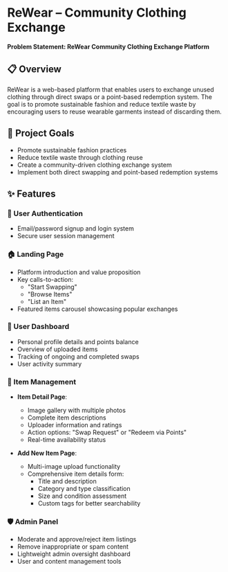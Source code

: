# ReWear – Community Clothing Exchange

**Problem Statement: ReWear Community Clothing Exchange Platform**

## 📋 Overview

ReWear is a web-based platform that enables users to exchange unused clothing through direct swaps or a point-based redemption system. The goal is to promote sustainable fashion and reduce textile waste by encouraging users to reuse wearable garments instead of discarding them.

## 🎯 Project Goals

- Promote sustainable fashion practices
- Reduce textile waste through clothing reuse
- Create a community-driven clothing exchange system
- Implement both direct swapping and point-based redemption systems

## ✨ Features

### 🔐 User Authentication
- Email/password signup and login system
- Secure user session management

### 🏠 Landing Page
- Platform introduction and value proposition
- Key calls-to-action:
  - "Start Swapping"
  - "Browse Items"
  - "List an Item"
- Featured items carousel showcasing popular exchanges

### 👤 User Dashboard
- Personal profile details and points balance
- Overview of uploaded items
- Tracking of ongoing and completed swaps
- User activity summary

### 📱 Item Management
- **Item Detail Page**: 
  - Image gallery with multiple photos
  - Complete item descriptions
  - Uploader information and ratings
  - Action options: "Swap Request" or "Redeem via Points"
  - Real-time availability status

- **Add New Item Page**:
  - Multi-image upload functionality
  - Comprehensive item details form:
    - Title and description
    - Category and type classification
    - Size and condition assessment
    - Custom tags for better searchability

### 🛡️ Admin Panel
- Moderate and approve/reject item listings
- Remove inappropriate or spam content
- Lightweight admin oversight dashboard
- User and content management tools
